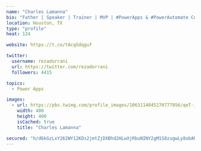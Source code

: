 ```yaml
---
name: "Charles Lamanna"
bio: "Father | Speaker | Trainer | MVP | #PowerApps & #PowerAutomate Community Super User | YouTuber Right-pointing triangle http://youtube.com/c/rezadorrani | Learn - Share - Clockwise rightwards and leftwards open circle arrows"
location: Houston, TX
type: "profile"
heat: 124

website: https://t.co/tAcqSdqguf

twitter:
  username: rezadorrani
  url: https://twitter.com/rezadorrani
  followers: 4415

topics:
  - Power Apps

images:
  - url: https://pbs.twimg.com/profile_images/1063114045270777856/qeT-jpWr_400x400.jpg
    width: 400
    height: 400
    isCached: true
    title: "Charles Lamanna"

secured: "h/d6kGzLxY262WY12KDs2jmtZjDXBhd2HLwXjRbuNINY2gM1S8zugwLy8obANOs+8XtEV8xcA5nHf9h25B31RZ8GSUQPaySAm5saf7LjHfmF2J6FhFOV3NSwENeal/+T3njfdFCjHYKiqCvbaaWX6LhlLfDTCt4yBxkb7eN/A4FMb0sI4hGdzriZh12K9qYI1U8WwiHs1QjtVgGHYN1oCI+rqDvd9243+IygZzXHUltbk1E4DBAK7+Redzde4IhnHyVtewxUy/WeGUADsK/9FZ0S37Ne7iqpqgrfOfeNfe8nqJ5nSTv5hPOpmDu1V4mSkpQoEo5iniRFxq/Qim07ITlqGiMo6XshcC7STc/KW0m8fIJs7k6Aue+yXQK+5ibCPLxvsLpIRFb80LT6SKBbdDg2DMUdBq+giz1jFj077VM=;fP5yXXdzBwyj6tHhy3Ia5g=="
---
```


